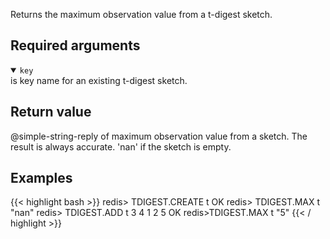 Returns the maximum observation value from a t-digest sketch.

## Required arguments

<details open><summary><code>key</code></summary>
is key name for an existing t-digest sketch.
</details>

## Return value

@simple-string-reply of maximum observation value from a sketch. The result is always accurate. 'nan' if the sketch is empty.

## Examples

{{< highlight bash >}}
redis> TDIGEST.CREATE t
OK
redis> TDIGEST.MAX t
"nan"
redis> TDIGEST.ADD t 3 4 1 2 5
OK
redis>TDIGEST.MAX t
"5"
{{< / highlight >}}
